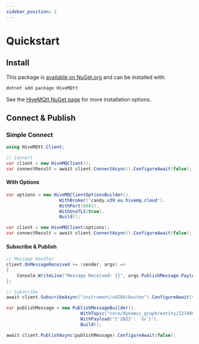 ```yaml
---
sidebar_position: 2
---
```

# Quickstart

## Install

This package is [available on NuGet.org](https://www.nuget.org/packages/HiveMQtt/) and can be installed with:

```sh
dotnet add package HiveMQtt
```

See the [HiveMQtt NuGet page](https://www.nuget.org/packages/HiveMQtt/) for more installation options.

## Connect & Publish

### Simple Connect

```csharp
using HiveMQtt.Client;

// Connect
var client = new HiveMQClient();
var connectResult = await client.ConnectAsync().ConfigureAwait(false);
```

#### With Options

```csharp
var options = new HiveMQClientOptionsBuilder().
                    WithBroker('candy.x39.eu.hivemq.cloud').
                    WithPort(8883).
                    WithUseTLS(true).
                    Build();

var client = new HiveMQClient(options);
var connectResult = await client.ConnectAsync().ConfigureAwait(false);
```

#### Subscribe & Publish

```csharp
// Message Handler
client.OnMessageReceived += (sender, args) =>
{
    Console.WriteLine("Message Received: {}", args.PublishMessage.PayloadAsString)
};

// Subscribe
await client.SubscribeAsync("instrument/x9284/boston").ConfigureAwait(false);

var publishMessage = new PublishMessageBuilder().
                            WithTopic("core/dynamic_graph/entity/227489").
                            WithPayload("{'2023': '👍'}").
                            Build();

await client.PublishAsync(publishMessage).ConfigureAwait(false);
```


